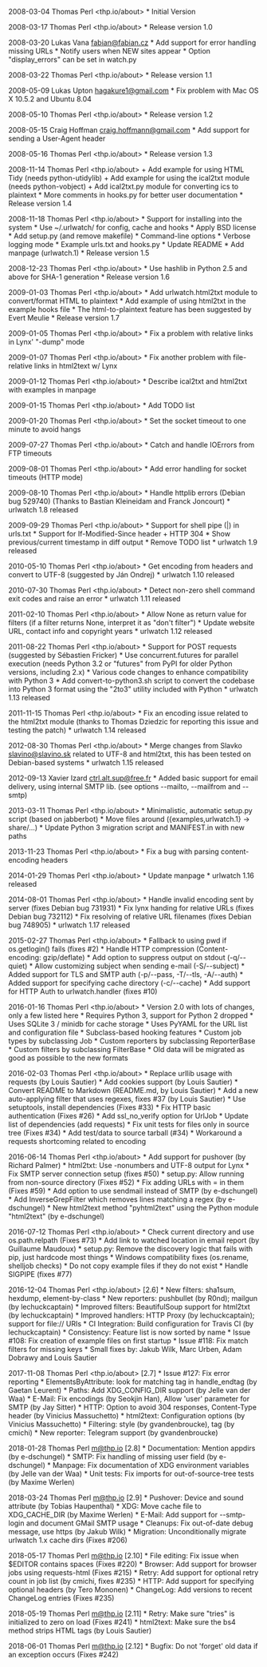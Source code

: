 2008-03-04 Thomas Perl <thp.io/about>
	* Initial Version

2008-03-17 Thomas Perl <thp.io/about>
	* Release version 1.0

2008-03-20 Lukas Vana <fabian@fabian.cz>
	* Add support for error handling missing URLs
	* Notify users when NEW sites appear
	* Option "display_errors" can be set in watch.py

2008-03-22 Thomas Perl <thp.io/about>
	* Release version 1.1

2008-05-09 Lukas Upton <hagakure1@gmail.com>
	* Fix problem with Mac OS X 10.5.2 and Ubuntu 8.04

2008-05-10 Thomas Perl <thp.io/about>
	* Release version 1.2

2008-05-15 Craig Hoffman <craig.hoffmann@gmail.com>
	* Add support for sending a User-Agent header

2008-05-16 Thomas Perl <thp.io/about>
	* Release version 1.3

2008-11-14 Thomas Perl <thp.io/about>
	+ Add example for using HTML Tidy (needs python-utidylib)
	+ Add example for using the ical2txt module (needs python-vobject)
	+ Add ical2txt.py module for converting ics to plaintext
	* More comments in hooks.py for better user documentation
	* Release version 1.4

2008-11-18 Thomas Perl <thp.io/about>
	* Support for installing into the system
	* Use ~/.urlwatch/ for config, cache and hooks
	* Apply BSD license
	* Add setup.py (and remove makefile)
	* Command-line options
	* Verbose logging mode
	* Example urls.txt and hooks.py
	* Update README
	* Add manpage (urlwatch.1)
	* Release version 1.5

2008-12-23 Thomas Perl <thp.io/about>
	* Use hashlib in Python 2.5 and above for SHA-1 generation
	* Release version 1.6

2009-01-03 Thomas Perl <thp.io/about>
	* Add urlwatch.html2txt module to convert/format HTML to plaintext
	* Add example of using html2txt in the example hooks file
	* The html-to-plaintext feature has been suggested by Evert Meulie
	* Release version 1.7

2009-01-05 Thomas Perl <thp.io/about>
	* Fix a problem with relative links in Lynx' "-dump" mode

2009-01-07 Thomas Perl <thp.io/about>
	* Fix another problem with file-relative links in html2text w/ Lynx

2009-01-12 Thomas Perl <thp.io/about>
	* Describe ical2txt and html2txt with examples in manpage

2009-01-15 Thomas Perl <thp.io/about>
	* Add TODO list

2009-01-20 Thomas Perl <thp.io/about>
	* Set the socket timeout to one minute to avoid hangs

2009-07-27 Thomas Perl <thp.io/about>
	* Catch and handle IOErrors from FTP timeouts

2009-08-01 Thomas Perl <thp.io/about>
	* Add error handling for socket timeouts (HTTP mode)

2009-08-10 Thomas Perl <thp.io/about>
	* Handle httplib errors (Debian bug 529740)
	  (Thanks to Bastian Kleineidam and Franck Joncourt)
	* urlwatch 1.8 released

2009-09-29 Thomas Perl <thp.io/about>
	* Support for shell pipe (|) in urls.txt
	* Support for If-Modified-Since header + HTTP 304
	* Show previous/current timestamp in diff output
	* Remove TODO list
	* urlwatch 1.9 released

2010-05-10 Thomas Perl <thp.io/about>
	* Get encoding from headers and convert to UTF-8
	  (suggested by Ján Ondrej)
	* urlwatch 1.10 released

2010-07-30 Thomas Perl <thp.io/about>
	* Detect non-zero shell command exit codes and raise an error
	* urlwatch 1.11 released

2011-02-10 Thomas Perl <thp.io/about>
	* Allow None as return value for filters
	  (if a filter returns None, interpret it as "don't filter")
	* Update website URL, contact info and copyright years
	* urlwatch 1.12 released

2011-08-22 Thomas Perl <thp.io/about>
	* Support for POST requests (suggested by Sébastien Fricker)
	* Use concurrent.futures for parallel execution (needs Python 3.2
	  or "futures" from PyPI for older Python versions, including 2.x)
	* Various code changes to enhance compatibility with Python 3
	* Add convert-to-python3.sh script to convert the codebase into
	  Python 3 format using the "2to3" utility included with Python
	* urlwatch 1.13 released

2011-11-15 Thomas Perl <thp.io/about>
	* Fix an encoding issue related to the html2txt module (thanks to
	  Thomas Dziedzic for reporting this issue and testing the patch)
	* urlwatch 1.14 released

2012-08-30 Thomas Perl <thp.io/about>
	* Merge changes from Slavko <slavino@slavino.sk> related to UTF-8
	  and html2txt, this has been tested on Debian-based systems
	* urlwatch 1.15 released

2012-09-13 Xavier Izard <ctrl.alt.sup@free.fr>
	* Added basic support for email delivery, using internal SMTP lib.
	  (see options --mailto, --mailfrom and --smtp)

2013-03-11 Thomas Perl <thp.io/about>
	* Minimalistic, automatic setup.py script (based on jabberbot)
	* Move files around ({examples,urlwatch.1} -> share/...)
	* Update Python 3 migration script and MANIFEST.in with new paths

2013-11-23 Thomas Perl <thp.io/about>
	* Fix a bug with parsing content-encoding headers

2014-01-29 Thomas Perl <thp.io/about>
	* Update manpage
	* urlwatch 1.16 released

2014-08-01 Thomas Perl <thp.io/about>
	* Handle invalid encoding sent by server (fixes Debian bug 731931)
	* Fix lynx handing for relative URLs (fixes Debian bug 732112)
	* Fix resolving of relative URL filenames (fixes Debian bug 748905)
	* urlwatch 1.17 released

2015-02-27 Thomas Perl <thp.io/about>
	* Fallback to using pwd if os.getlogin() fails (fixes #2)
	* Handle HTTP compression (Content-encoding: gzip/deflate)
	* Add option to suppress output on stdout (-q/--quiet)
	* Allow customizing subject when sending e-mail (-S/--subject)
	* Added support for TLS and SMTP auth (-p/--pass, -T/--tls, -A/--auth)
	* Added support for specifying cache directory (-c/--cache)
	* Add support for HTTP Auth to urlwatch.handler (fixes #10)

2016-01-16 Thomas Perl <thp.io/about>
	* Version 2.0 with lots of changes, only a few listed here
	* Requires Python 3, support for Python 2 dropped
	* Uses SQLite 3 / minidb for cache storage
	* Uses PyYAML for the URL list and configuration file
	* Subclass-based hooking features
	* Custom job types by subclassing Job
	* Custom reporters by subclassing ReporterBase
	* Custom filters by subclassing FilterBase
	* Old data will be migrated as good as possible to the new formats

2016-02-03 Thomas Perl <thp.io/about>
	* Replace urllib usage with requests (by Louis Sautier)
	* Add cookies support (by Louis Sautier)
	* Convert README to Markdown (README.md, by Louis Sautier)
	* Add a new auto-applying filter that uses regexes, fixes #37 (by Louis Sautier)
	* Use setuptools, install dependencies (Fixes #33)
	* Fix HTTP basic authentication (Fixes #26)
	* Add ssl_no_verify option for UrlJob
	* Update list of dependencies (add requests)
	* Fix unit tests for files only in source tree (Fixes #34)
	* Add test/data to source tarball (#34)
	* Workaround a requests shortcoming related to encoding

2016-06-14 Thomas Perl <thp.io/about>
	* Add support for pushover (by Richard Palmer)
	* html2txt: Use -nonumbers and UTF-8 output for Lynx
	* Fix SMTP server connection setup (fixes #50)
	* setup.py: Allow running from non-source directory (Fixes #52)
	* Fix adding URLs with = in them (Fixes #59)
	* Add option to use sendmail instead of SMTP (by e-dschungel)
	* Add InverseGrepFilter which removes lines matching a regex (by e-dschungel)
	* New html2text method "pyhtml2text" using the Python module "html2text" (by e-dschungel)

2016-07-12 Thomas Perl <thp.io/about>
	* Check current directory and use os.path.relpath (Fixes #73)
	* Add link to watched location in email report (by Guillaume Maudoux)
	* setup.py: Remove the discovery logic that fails with pip, just hardcode most things
	* Windows compatibility fixes (os.rename, shelljob checks)
	* Do not copy example files if they do not exist
	* Handle SIGPIPE (fixes #77)

2016-12-04 Thomas Perl <thp.io/about> [2.6]
	* New filters: sha1sum, hexdump, element-by-class
	* New reporters: pushbullet (by R0nd); mailgun (by lechuckcaptain)
	* Improved filters: BeautifulSoup support for html2txt (by lechuckcaptain)
	* Improved handlers: HTTP Proxy (by lechuckcaptain); support for file:// URIs
	* CI Integration: Build configuration for Travis CI (by lechuckcaptain)
	* Consistency: Feature list is now sorted by name
	* Issue #108: Fix creation of example files on first startup
	* Issue #118: Fix match filters for missing keys
	* Small fixes by: Jakub Wilk, Marc Urben, Adam Dobrawy and Louis Sautier

2017-11-08 Thomas Perl <thp.io/about> [2.7]
	* Issue #127: Fix error reporting
	* ElementsByAttribute: look for matching tag in handle_endtag (by Gaetan Leurent)
	* Paths: Add XDG_CONFIG_DIR support (by Jelle van der Waa)
	* E-Mail: Fix encodings (by Seokjin Han), Allow 'user' parameter for SMTP (by Jay Sitter)
	* HTTP: Option to avoid 304 responses, Content-Type header (by Vinicius Massuchetto)
	* html2text: Configuration options (by Vinicius Massuchetto)
	* Filtering: style (by gvandenbroucke), tag (by cmichi)
	* New reporter: Telegram support (by gvandenbroucke)

2018-01-28 Thomas Perl <m@thp.io> [2.8]
	* Documentation: Mention appdirs (by e-dschungel)
	* SMTP: Fix handling of missing user field (by e-dschungel)
	* Manpage: Fix documentation of XDG environment variables (by Jelle van der Waa)
	* Unit tests: Fix imports for out-of-source-tree tests (by Maxime Werlen)

2018-03-24 Thomas Perl <m@thp.io> [2.9]
	* Pushover: Device and sound attribute (by Tobias Haupenthal)
	* XDG: Move cache file to XDG_CACHE_DIR (by Maxime Werlen)
	* E-Mail: Add support for --smtp-login and document GMail SMTP usage
	* Cleanups: Fix out-of-date debug message, use https (by Jakub Wilk)
	* Migration: Unconditionally migrate urlwatch 1.x cache dirs (Fixes #206)

2018-05-17 Thomas Perl <m@thp.io> [2.10]
	* File editing: Fix issue when $EDITOR contains spaces (Fixes #220)
	* Browser: Add support for browser jobs using requests-html (Fixes #215)
	* Retry: Add support for optional retry count in job list (by cmichi, fixes #235)
	* HTTP: Add support for specifying optional headers (by Tero Mononen)
	* ChangeLog: Add versions to recent ChangeLog entries (Fixes #235)

2018-05-19 Thomas Perl <m@thp.io> [2.11]
	* Retry: Make sure "tries" is initialized to zero on load (Fixes #241)
	* html2text: Make sure the bs4 method strips HTML tags (by Louis Sautier)

2018-06-01 Thomas Perl <m@thp.io> [2.12]
	* Bugfix: Do not 'forget' old data if an exception occurs (Fixes #242)
